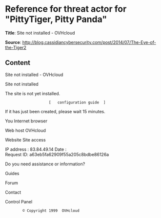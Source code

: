 # Reference for threat actor for "PittyTiger, Pitty Panda"

**Title**: Site not installed - OVHcloud

**Source**: http://blog.cassidiancybersecurity.com/post/2014/07/The-Eye-of-the-Tiger2

## Content


Site not installed - OVHcloud


















Site  not installed 

The site  is not yet installed.
                        
                        [   configuration guide  ]
                        
                        
If it has just been created, please wait   15 minutes.





You
Internet browser



Web host
OVHcloud



Website
Site access






IP address : 83.84.49.14
Date :  
Request ID: a63eb5fa62909f55a205c8bdbe86126a



Do you need assistance or information?



 Guides 



 Forum 



 Contact 



 Control Panel 






            © Copyright 1999  OVHcloud


